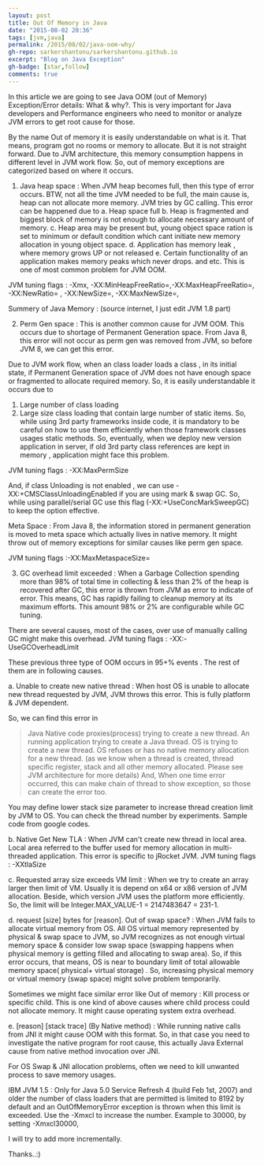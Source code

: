 ```yaml
---
layout: post
title: Out Of Memory in Java
date: "2015-08-02 20:36"
tags: [jvm,java]
permalink: /2015/08/02/java-oom-why/
gh-repo: sarkershantonu/sarkershantonu.github.io
excerpt: "Blog on Java Exception"
gh-badge: [star,follow]
comments: true
---
```


In this article we are going to see Java OOM (out of Memory) Exception/Error details: What & why?. This is very important for Java developers and Performance engineers who need to monitor or analyze JVM errors to get root cause for those.

By the name Out of memory it is easily understandable on what is it. That means, program got no rooms or memory to allocate. But it is not straight forward. Due to JVM architecture, this memory consumption happens in different level in JVM work flow. So, out of memory exceptions are categorized based on where it occurs.

1. Java heap space : When JVM heap becomes full, then this type of error occurs. BTW, not all the time JVM needed to be full, the main cause is, heap can not allocate more memory. JVM tries by GC calling. This error can be happened due to
a. Heap space full
b. Heap is fragmented and biggest block of memory is not enough to allocate necessary amount of memory.
c. Heap area may be present but, young object space ration is set to minimum or default condition which cant initiate new memory allocation in young object space.
d. Application has memory leak , where memory grows UP or not released
e. Certain functionality of an application makes memory peaks which never drops.
and etc. This is one of most common problem for JVM OOM.

JVM tuning flags : -Xmx<size>, -XX:MinHeapFreeRatio=<Percentage Minimum >,-XX:MaxHeapFreeRatio=<Percentage maximum>, -XX:NewRatio=<Number> , 
-XX:NewSize=<Size>, -XX:MaxNewSize=<Size>, 

Summery of Java Memory : (source internet, I just edit JVM 1.8 part)



2. Perm Gen space : This is another common cause for JVM OOM. This occurs due to shortage of Permanent Generation space. From Java 8, this error will not occur as perm gen was removed from JVM, so before JVM 8, we can get this error.

Due to JVM work flow, when an class loader loads a class , in its initial state, if Permanent Generation space of JVM does not have enough space or fragmented to allocate required memory. 
So, it is easily understandable it occurs due to
1. Large number of class loading
2. Large size class loading that contain large number of static items.
So, while using 3rd party frameworks inside code, it is mandatory to be careful on how to use them efficiently when those framework classes usages static methods. So, eventually, when we deploy new version application in server, if old 3rd party class references are kept in memory , application might face this problem.

JVM tuning flags : -XX:MaxPermSize

And, if class Unloading is not enabled , we can use -XX:+CMSClassUnloadingEnabled if you are using mark & swap GC. So, while using parallel/serial GC use this flag (-XX:+UseConcMarkSweepGC) to keep the option effective.

Meta Space : From Java 8, the information stored in permanent generation is moved to meta space which actually lives in native memory. It might throw out of memory exceptions for similar causes like perm gen space.

JVM tuning flags :-XX:MaxMetaspaceSize=<size>

3. GC overhead limit exceeded : When a Garbage Collection spending more than 98% of total time in collecting & less than 2% of the heap is recovered after GC, this error is thrown from JVM as error to indicate of error.
This means, GC has rapidly failing to cleanup memory at its maximum efforts.
This amount 98% or 2% are configurable while GC tuning.

There are several causes, most of the cases, over use of manually calling GC might make this overhead.
JVM tuning flags : -XX:-UseGCOverheadLimit

These previous three type of OOM occurs in 95+% events . The rest of them are in following causes.

a. Unable to create new native thread : When host OS is unable to allocate new thread requested by JVM, JVM throws this error. This is fully platform & JVM dependent.

So, we can find this error in
> Java Native code proxies(process) trying to create a new thread.
> An running application trying to create a Java thread.
> OS is trying to create a new thread.
> OS refuses or has no native memory allocation for a new thread. (as we know when a thread is created, thread specific register, stack and all other memory allocated. Please see JVM architecture for more details)
And, When one time error occurred, this can make chain of thread to show exception, so those can create the error too.

You may define lower stack size parameter to increase thread creation limit by JVM to OS.
You can check the thread number by experiments. Sample code from google codes.

b. Native Get New TLA : When JVM can't create new thread in local area. Local area referred to the buffer used for memory allocation in multi-threaded application. This error is specific to jRocket JVM.
JVM tuning flags : -XXtlaSize

c. Requested array size exceeds VM limit : When we try to create an array larger then limit of VM. Usually it is depend on x64 or x86 version of JVM allocation. Beside, which version JVM uses the platform more efficiently. So, the limit will be Integer.MAX_VALUE-1 = 2147483647 = 231-1.

d. request [size] bytes for [reason]. Out of swap space? : When JVM fails to allocate virtual memory from OS. All OS virtual memory represented by physical & swap space to JVM, so JVM recognizes as not enough virtual memory space & consider low swap space (swapping happens when physical memory is getting filled and allocating to swap area). So, if this error occurs, that means, OS is near to boundary limit of total allowable memory space( physical+ virtual storage) . So, increasing physical memory or virtual memory (swap space) might solve problem temporarily.

Sometimes we might face similar error like Out of memory : Kill process or specific child. This is one kind of above causes where child process could not allocate memory. It might cause operating system extra overhead.

e. [reason] [stack trace] (By Native method) : While running native calls from JNI it might cause OOM with this format. So, in that case you need to investigate the native program for root cause, this actually Java External cause from native method invocation over JNI.

For OS Swap & JNI allocation problems, often we need to kill unwanted process to save memory usages.

IBM JVM 1.5 : Only for Java 5.0 Service Refresh 4 (build Feb 1st, 2007) and older the number of class loaders that are permitted is limited to 8192 by default and an OutOfMemoryError exception is thrown when this limit is exceeded.  Use the -Xmxcl to increase the number.
Example to 30000, by setting -Xmxcl30000,

I will try to add more incrementally.

Thanks..:) 
